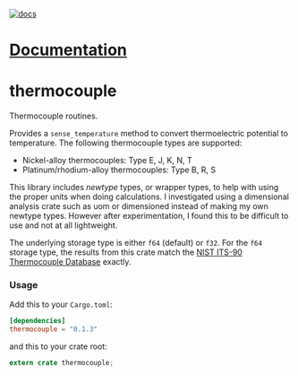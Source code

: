 [![docs](https://docs.rs/thermocouple/badge.svg)](https://docs.rs/thermocouple)

# [Documentation](https://docs.rs/thermocouple)

# thermocouple

Thermocouple routines.

Provides a `sense_temperature` method to convert thermoelectric
potential to temperature. The following thermocouple types are supported:

* Nickel-alloy thermocouples: Type E, J, K, N, T
* Platinum/rhodium-alloy thermocouples: Type B, R, S

This library includes _newtype_ types, or wrapper types, to help with using
the proper units when doing calculations. I investigated using a dimensional
analysis crate such as uom or dimensioned instead of making my own newtype
types. However after experimentation, I found this to be difficult to use
and not at all lightweight.

The underlying storage type is either `f64` (default) or `f32`. For the
`f64` storage type, the results from this crate match the [NIST ITS-90
Thermocouple Database][ITS-90] exactly.

### Usage
Add this to your `Cargo.toml`:

```toml
[dependencies]
thermocouple = "0.1.3"
```

and this to your crate root:

```rust
extern crate thermocouple;
```

[ITS-90]: https://srdata.nist.gov/its90/main/its90_main_page.html
